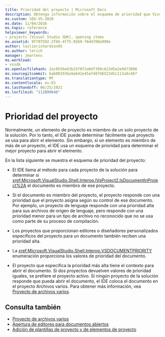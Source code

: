 ```yaml
---
title: Prioridad del proyecto | Microsoft Docs
description: Obtenga información sobre el esquema de prioridad que Visual Studio IDE determina el mejor proyecto para abrir un elemento si el elemento es miembro de más de un proyecto.
ms.custom: SEO-VS-2020
ms.date: 11/04/2016
ms.topic: reference
helpviewer_keywords:
- projects [Visual Studio SDK], opening items
ms.assetid: 9f707592-2fb6-4f75-9269-f6d4700a998e
author: leslierichardson95
ms.author: lerich
manager: jmartens
ms.workload:
- vssdk
ms.openlocfilehash: 2ac0556e63b25f0f2a0df399cb23d5e2e9473008
ms.sourcegitcommit: bab002936a9a642e45af407d652345c113a9c467
ms.translationtype: MT
ms.contentlocale: es-ES
ms.lasthandoff: 06/25/2021
ms.locfileid: "112899646"
---
```

# <a name="project-priority"></a>Prioridad del proyecto
Normalmente, un elemento de proyecto es miembro de un solo proyecto de la solución. Por lo tanto, el IDE puede determinar fácilmente qué proyecto se usa para abrir el elemento. Sin embargo, si un elemento es miembro de más de un proyecto, el IDE usa un esquema de prioridad para determinar el mejor proyecto para abrir el elemento.

 En la lista siguiente se muestra el esquema de prioridad del proyecto:

- El IDE llama al método para cada proyecto de la solución para determinar si <xref:Microsoft.VisualStudio.Shell.Interop.IVsProject2.IsDocumentInProject%2A> el documento es miembro de ese proyecto.

- Si el documento es miembro del proyecto, el proyecto responde con una prioridad que el proyecto asigna según su control de ese documento. Por ejemplo, un proyecto de lenguaje responde con una prioridad alta para sus archivos de origen de lenguaje, pero responde con una prioridad menor para un tipo de archivo no reconocido que no se usa como parte de su proceso de compilación.

- Los proyectos que proporcionan editores o diseñadores personalizados específicos del proyecto para un documento también reciben una prioridad alta.

- La <xref:Microsoft.VisualStudio.Shell.Interop.VSDOCUMENTPRIORITY> enumeración proporciona los valores de prioridad del documento.

- El proyecto que especifica la prioridad más alta tiene el contexto para abrir el documento. Si dos proyectos devuelven valores de prioridad iguales, se prefiere el proyecto activo. Si ningún proyecto de la solución responde que pueda abrir el documento, el IDE coloca el documento en el proyecto Archivos varios. Para obtener más información, vea [Proyecto de archivos varios](../../extensibility/internals/miscellaneous-files-project.md).

## <a name="see-also"></a>Consulta también
- [Proyecto de archivos varios](../../extensibility/internals/miscellaneous-files-project.md)
- [Apertura de editores para documentos abiertos](../../extensibility/how-to-open-editors-for-open-documents.md)
- [Adición de plantillas de proyecto y de elementos de proyecto](../../extensibility/internals/adding-project-and-project-item-templates.md)

